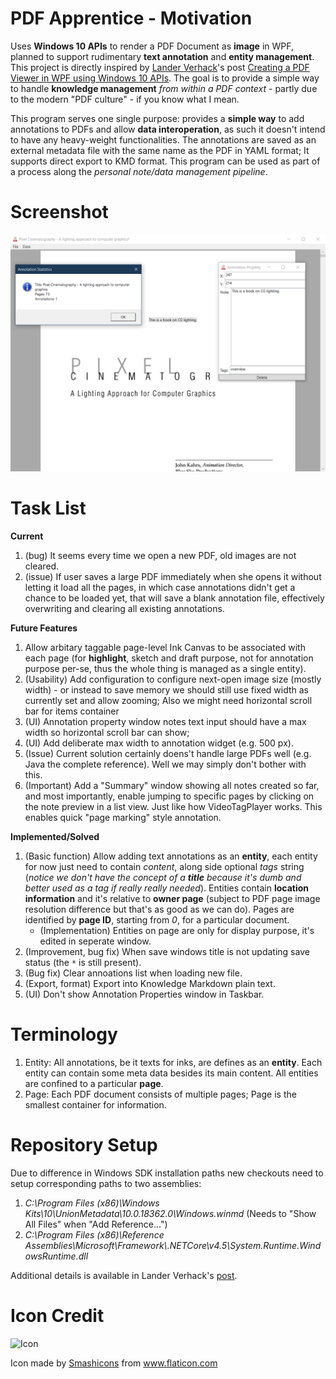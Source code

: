 # PDF Apprentice - Motivation

Uses **Windows 10 APIs** to render a PDF Document as **image** in WPF, planned to support rudimentary **text annotation** and **entity management**. This project is directly inspired by [Lander Verhack](https://blogs.u2u.be/lander/)'s post [Creating a PDF Viewer in WPF using Windows 10 APIs](https://blogs.u2u.be/lander/post/2018/01/23/Creating-a-PDF-Viewer-in-WPF-using-Windows-10-APIs). The goal is to provide a simple way to handle **knowledge management** *from within a PDF context* - partly due to the modern "PDF culture" - if you know what I mean.

This program serves one single purpose: provides a **simple way** to add annotations to PDFs and allow **data interoperation**, as such it doesn't intend to have any heavy-weight functionalities. The annotations are saved as an external metadata file with the same name as the PDF in YAML format; It supports direct export to KMD format. This program can be used as part of a process along the *personal note/data management pipeline*.

# Screenshot

![Screenshot of Interface](Documentations/Screenshot_of_Interface.png)

# Task List

**Current**

1. (bug) It seems every time we open a new PDF, old images are not cleared.
2. (issue) If user saves a large PDF immediately when she opens it without letting it load all the pages, in which case annotations didn't get a chance to be loaded yet, that will save a blank annotation file, effectively overwriting and clearing all existing annotations.

**Future Features**

1. Allow arbitary taggable page-level Ink Canvas to be associated with each page (for **highlight**, sketch and draft purpose, not for annotation purpose per-se, thus the whole thing is managed as a single entity).
2. (Usability) Add configuration to configure next-open image size (mostly width) - or instead to save memory we should still use fixed width as currently set and allow zooming; Also we might need horizontal scroll bar for items container
4. (UI) Annotation property window notes text input should have a max width so horizontal scroll bar can show;
5. (UI) Add deliberate max width to annotation widget (e.g. 500 px).
6. (Issue) Current solution certainly doens't handle large PDFs well (e.g. Java the complete reference). Well we may simply don't bother with this.
7. (Important) Add a "Summary" window showing all notes created so far, and most importantly, enable jumping to specific pages by clicking on the note preview in a list view. Just like how VideoTagPlayer works. This enables quick "page marking" style annotation.

**Implemented/Solved**

1. (Basic function) Allow adding text annotations as an **entity**, each entity for now just need to contain *content*, along side optional *tags* string (*notice we don't have the concept of a **title** because it's dumb and better used as a tag if really really needed*). Entities contain **location information** and it's relative to **owner page** (subject to PDF page image resolution difference but that's as good as we can do). Pages are identified by **page ID**, starting from *0*, for a particular document.
	* (Implementation) Entities on page are only for display purpose, it's edited in seperate window.
2. (Improvement, bug fix) When save windows title is not updating save status (the `*` is still present).
3. (Bug fix) Clear annoations list when loading new file.
4. (Export, format) Export into Knowledge Markdown plain text.
5. (UI) Don't show Annotation Properties window in Taskbar.

# Terminology

1. Entity: All annotations, be it texts for inks, are defines as an **entity**. Each entity can contain some meta data besides its main content. All entities are confined to a particular **page**.
2. Page: Each PDF document consists of multiple pages; Page is the smallest container for information.

# Repository Setup

Due to difference in Windows SDK installation paths new checkouts need to setup corresponding paths to two assemblies:

1. *C:\Program Files (x86)\Windows Kits\10\UnionMetadata\10.0.18362.0\Windows.winmd* (Needs to "Show All Files" when "Add Reference...")
2. *C:\Program Files (x86)\Reference Assemblies\Microsoft\Framework\\.NETCore\v4.5\System.Runtime.WindowsRuntime.dll*

Additional details is available in Lander Verhack's [post](https://blogs.u2u.be/lander/post/2018/01/23/Creating-a-PDF-Viewer-in-WPF-using-Windows-10-APIs).

# Icon Credit

![Icon](PDFApprentice/pdf.ico)

Icon made by <a href="https://www.flaticon.com/authors/smashicons" title="Smashicons">Smashicons</a> from <a href="https://www.flaticon.com/" title="Flaticon">www.flaticon.com</a>
